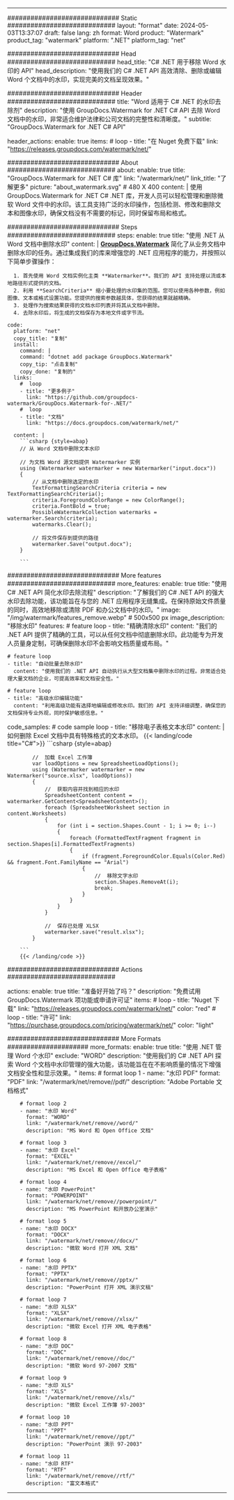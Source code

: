 
---
############################# Static ############################
layout: "format"
date:  2024-05-03T13:37:07
draft: false
lang: zh
format: Word
product: "Watermark"
product_tag: "watermark"
platform: ".NET"
platform_tag: "net"

############################# Head ############################
head_title: "C# .NET 用于移除 Word 水印的 API"
head_description: "使用我们的 C# .NET API 高效清除、删除或编辑 Word 个文档中的水印，实现完美的文档呈现效果。"

############################# Header ############################
title: "Word 适用于 C# .NET 的水印去除剂" 
description: "使用 GroupDocs.Watermark for .NET C# API 去除 Word 文档中的水印，非常适合维护法律和公司文档的完整性和清晰度。"
subtitle: "GroupDocs.Watermark for .NET C# API" 

header_actions:
  enable: true
  items:
    #  loop
    - title: "在 Nuget 免费下载"
      link: "https://releases.groupdocs.com/watermark/net/"
      
############################# About ############################
about:
    enable: true
    title: "GroupDocs.Watermark for .NET C# 库"
    link: "/watermark/net/"
    link_title: "了解更多"
    picture: "about_watermark.svg" # 480 X 400
    content: |
       使用 GroupDocs.Watermark for .NET C# .NET 库，开发人员可以轻松管理和删除微软 Word 文件中的水印。该工具支持广泛的水印操作，包括检测、修改和删除文本和图像水印，确保文档没有不需要的标记，同时保留布局和格式。

############################# Steps ############################
steps:
    enable: true
    title: "使用 .NET 从 Word 文档中删除水印"
    content: |
      **[GroupDocs.Watermark](https://products.groupdocs.com/watermark/net/)** 简化了从业务文档中删除水印的任务。通过集成我们的库来增强您的 .NET 应用程序的能力，并按照以下简单步骤操作：
      
      1. 首先使用 Word 文档实例化主类 **Watermarker**。我们的 API 支持处理以流或本地路径形式提供的文档。
      2. 利用 **SearchCriteria** 缩小要处理的水印集的范围。您可以使用各种参数，例如图像、文本或格式设置功能。您提供的搜索参数越具体，您获得的结果就越精确。
      3. 处理作为搜索结果获得的文档水印列表并将其从文档中删除。
      4. 去除水印后，将生成的文档保存为本地文件或字节流。
   
    code:
      platform: "net"
      copy_title: "复制"
      install:
        command: |
        command: "dotnet add package GroupDocs.Watermark"
        copy_tip: "点击复制"
        copy_done: "复制的"
      links:
        #  loop
        - title: "更多例子"
          link: "https://github.com/groupdocs-watermark/GroupDocs.Watermark-for-.NET/"
        #  loop
        - title: "文档"
          link: "https://docs.groupdocs.com/watermark/net/"
          
      content: |
        ```csharp {style=abap}
        // 从 Word 文档中删除文本水印

        // 为文档 Word 源文档提供 Watermarker 实例
        using (Watermarker watermarker = new Watermarker("input.docx"))
        {
            // 从文档中删除选定的水印
            TextFormattingSearchCriteria criteria = new TextFormattingSearchCriteria();
            criteria.ForegroundColorRange = new ColorRange();
            criteria.FontBold = true;
            PossibleWatermarkCollection watermarks = watermarker.Search(criteria);
            watermarks.Clear();

            // 将文件保存到提供的路径
            watermarker.Save("output.docx");
        }
        
        ```            

############################# More features ############################
more_features:
  enable: true
  title: "使用 C# .NET API 简化水印去除流程"
  description: "了解我们的 C# .NET API 的强大水印去除功能，该功能旨在与您的 .NET 应用程序无缝集成。在保持原始文件质量的同时，高效地移除或清除 PDF 和办公文档中的水印。"
  image: "/img/watermark/features_remove.webp" # 500x500 px
  image_description: "移除水印"
  features:
    # feature loop
    - title: "精确清除水印"
      content: "我们的 .NET API 提供了精确的工具，可以从任何文档中彻底删除水印。此功能专为开发人员量身定制，可确保删除水印不会影响文档质量或布局。"

    # feature loop
    - title: "自动批量去除水印"
      content: "使用我们的 .NET API 自动执行从大型文档集中删除水印的过程。非常适合处理大量文档的企业，可提高效率和文档安全性。"

    # feature loop
    - title: "高级水印编辑功能"
      content: "利用高级功能有选择地编辑或修改水印。我们的 API 支持详细调整，确保您的文档保持专业外观，同时保护敏感信息。"
      
  code_samples:
    # code sample loop
    - title: "移除电子表格文本水印"
      content: |
        如何删除 Excel 文档中具有特殊格式的文本水印。
        {{< landing/code title="C#">}}
        ```csharp {style=abap}
        
            //  加载 Excel 工作簿
            var loadOptions = new SpreadsheetLoadOptions();
            using (Watermarker watermarker = new Watermarker("source.xlsx", loadOptions))
            {
                //  获取内容并找到相应的水印
                SpreadsheetContent content = watermarker.GetContent<SpreadsheetContent>();
                foreach (SpreadsheetWorksheet section in content.Worksheets)
                {
                    for (int i = section.Shapes.Count - 1; i >= 0; i--)
                    {
                        foreach (FormattedTextFragment fragment in section.Shapes[i].FormattedTextFragments)
                        {
                            if (fragment.ForegroundColor.Equals(Color.Red) && fragment.Font.FamilyName == "Arial")
                            {
                                //  移除文字水印
                                section.Shapes.RemoveAt(i);
                                break;
                            }
                        }
                    }
                }

                //  保存已处理 XLSX
                watermarker.save("result.xlsx");
            }

        ```
        {{< /landing/code >}}


############################# Actions ############################

actions:
  enable: true
  title: "准备好开始了吗？"
  description: "免费试用 GroupDocs.Watermark 项功能或申请许可证"
  items:
    #  loop
    - title: "Nuget 下载"
      link: "https://releases.groupdocs.com/watermark/net/"
      color: "red"
        #  loop
    - title: "许可"
      link: "https://purchase.groupdocs.com/pricing/watermark/net/"
      color: "light"


############################# More Formats #####################
more_formats:
    enable: true
    title: "使用 .NET 管理 Word 个水印"
    exclude: "WORD"
    description: "使用我们的 C# .NET API 探索 Word 个文档中水印管理的强大功能，该功能旨在在不影响质量的情况下增强文档安全性和显示效果。"
    items: 
        # format loop 1
        - name: "水印 PDF"
          format: "PDF"
          link: "/watermark/net/remove//pdf/"
          description: "Adobe Portable 文档格式"

        # format loop 2
        - name: "水印 Word"
          format: "WORD"
          link: "/watermark/net/remove//word/"
          description: "MS Word 和 Open Office 文档"
          
        # format loop 3
        - name: "水印 Excel"
          format: "EXCEL"
          link: "/watermark/net/remove//excel/"
          description: "MS Excel 和 Open Office 电子表格"

        # format loop 4
        - name: "水印 PowerPoint"
          format: "POWERPOINT"
          link: "/watermark/net/remove//powerpoint/"
          description: "MS PowerPoint 和开放办公室演示"

        # format loop 5
        - name: "水印 DOCX"
          format: "DOCX"
          link: "/watermark/net/remove//docx/"
          description: "微软 Word 打开 XML 文档"
          
        # format loop 6
        - name: "水印 PPTX"
          format: "PPTX"
          link: "/watermark/net/remove//pptx/"
          description: "PowerPoint 打开 XML 演示文稿"
          
        # format loop 7
        - name: "水印 XLSX"
          format: "XLSX"
          link: "/watermark/net/remove//xlsx/"
          description: "微软 Excel 打开 XML 电子表格"

        # format loop 8
        - name: "水印 DOC"
          format: "DOC"
          link: "/watermark/net/remove//doc/"
          description: "微软 Word 97-2007 文档"

        # format loop 9
        - name: "水印 XLS"
          format: "XLS"
          link: "/watermark/net/remove//xls/"
          description: "微软 Excel 工作簿 97-2003"

        # format loop 10
        - name: "水印 PPT"
          format: "PPT"
          link: "/watermark/net/remove//ppt/"
          description: "PowerPoint 演示 97-2003"

        # format loop 11
        - name: "水印 RTF"
          format: "RTF"
          link: "/watermark/net/remove//rtf/"
          description: "富文本格式"

---